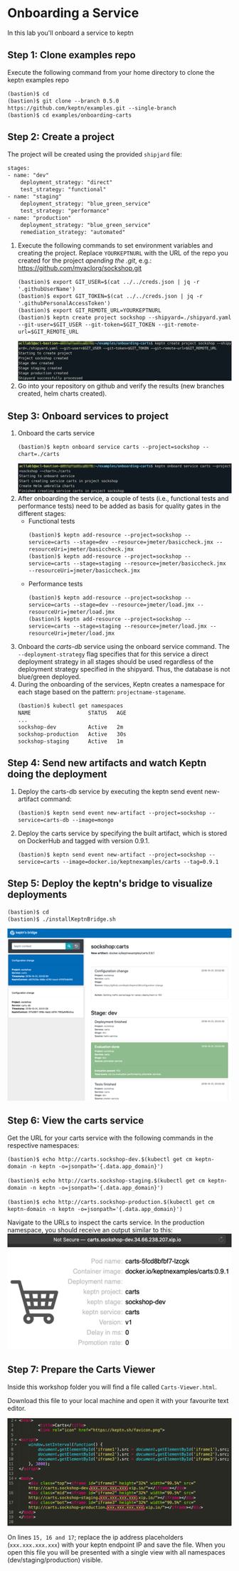 # Onboarding a Service

In this lab you'll onboard a service to keptn

## Step 1: Clone examples repo
Execute the following command from your home directory to clone the keptn examples repo
```
(bastion)$ cd
(bastion)$ git clone --branch 0.5.0 https://github.com/keptn/examples.git --single-branch
(bastion)$ cd examples/onboarding-carts
```

## Step 2: Create a project
The project will be created using the provided `shipjard` file:
```
stages:
- name: "dev"
    deployment_strategy: "direct"
    test_strategy: "functional"
- name: "staging"
    deployment_strategy: "blue_green_service"
    test_strategy: "performance"
- name: "production"
    deployment_strategy: "blue_green_service"
    remediation_strategy: "automated"
```
1. Execute the following commands to set environment variables and creating the project. Replace `YOURKEPTNURL` with the URL of the repo you created for the project *apending the .git*, e.g.: https://github.com/myaclorg/sockshop.git
    ```
    (bastion)$ export GIT_USER=$(cat ../../creds.json | jq -r '.githubUserName')
    (bastion)$ export GIT_TOKEN=$(cat ../../creds.json | jq -r '.githubPersonalAccessToken')
    (bastion)$ export GIT_REMOTE_URL=YOURKEPTNURL
    (bastion)$ keptn create project sockshop --shipyard=./shipyard.yaml --git-user=$GIT_USER --git-token=$GIT_TOKEN --git-remote-url=$GIT_REMOTE_URL
    ```
    ![keptn](../assets/keptnCreateProject.png)
1. Go into your repository on github and verify the results (new branches created, helm charts created).

## Step 3: Onboard services to project
1. Onboard the carts service
    ```
    (bastion)$ keptn onboard service carts --project=sockshop --chart=./carts
    ```
    ![keptn](../assets/keptnOnboardCarts.png)
1. After onboarding the service, a couple of tests (i.e., functional tests and performance tests) need to be added as basis for quality gates in the different stages:
    * Functional tests
        ```
        (bastion)$ keptn add-resource --project=sockshop --service=carts --stage=dev --resource=jmeter/basiccheck.jmx --resourceUri=jmeter/basiccheck.jmx
        (bastion)$ keptn add-resource --project=sockshop --service=carts --stage=staging --resource=jmeter/basiccheck.jmx --resourceUri=jmeter/basiccheck.jmx
        ```
    * Performance tests
        ```
        (bastion)$ keptn add-resource --project=sockshop --service=carts --stage=dev --resource=jmeter/load.jmx --resourceUri=jmeter/load.jmx
        (bastion)$ keptn add-resource --project=sockshop --service=carts --stage=staging --resource=jmeter/load.jmx --resourceUri=jmeter/load.jmx
        ```
1. Onboard the *carts-db* service using the onboard service command. The `--deployment-strategy` flag specifies that for this service a direct deployment strategy in all stages should be used regardless of the deployment strategy specified in the shipyard. Thus, the database is not blue/green deployed.
1. During the onboarding of the services, Keptn creates a namespace for each stage based on the pattern: `projectname-stagename`.
    ```
    (bastion)$ kubectl get namespaces
    NAME                  STATUS   AGE
    ...
    sockshop-dev          Active   2m
    sockshop-production   Active   30s
    sockshop-staging      Active   1m
    ```
## Step 4: Send new artifacts and watch Keptn doing the deployment
1. Deploy the carts-db service by executing the keptn send event new-artifact command:
    ```
    (bastion)$ keptn send event new-artifact --project=sockshop --service=carts-db --image=mongo
    ```
1. Deploy the carts service by specifying the built artifact, which is stored on DockerHub and tagged with version 0.9.1.
    ```
    (bastion)$ keptn send event new-artifact --project=sockshop --service=carts --image=docker.io/keptnexamples/carts --tag=0.9.1
    ```
## Step 5: Deploy the keptn's bridge to visualize deployments
```
(bastion)$ cd
(bastion)$ ./installKeptnBridge.sh
```    
![bridge](../assets/keptnBridge.png)

## Step 6: View the carts service
Get the URL for your carts service with the following commands in the respective namespaces:
```
(bastion)$ echo http://carts.sockshop-dev.$(kubectl get cm keptn-domain -n keptn -o=jsonpath='{.data.app_domain}')

(bastion)$ echo http://carts.sockshop-staging.$(kubectl get cm keptn-domain -n keptn -o=jsonpath='{.data.app_domain}')

(bastion)$ echo http://carts.sockshop-production.$(kubectl get cm keptn-domain -n keptn -o=jsonpath='{.data.app_domain}')
```
Navigate to the URLs to inspect the carts service. In the production namespace, you should receive an output similar to this:
![carts-dev](../assets/cartsDev.png)

## Step 7: Prepare the Carts Viewer
Inside this workshop folder you will find a file called `Carts-Viewer.html`.

Download this file to your local machine and open it with your favourite text editor.

![carts_viewer_](../assets/Carts_Viewer.png)

On lines `15, 16 and 17`; replace the ip address placeholders (`xxx.xxx.xxx.xxx`) with your keptn endpoint IP and save the file. When you open this file you will be presented with a single view with all namespaces (dev/staging/production) visible.

